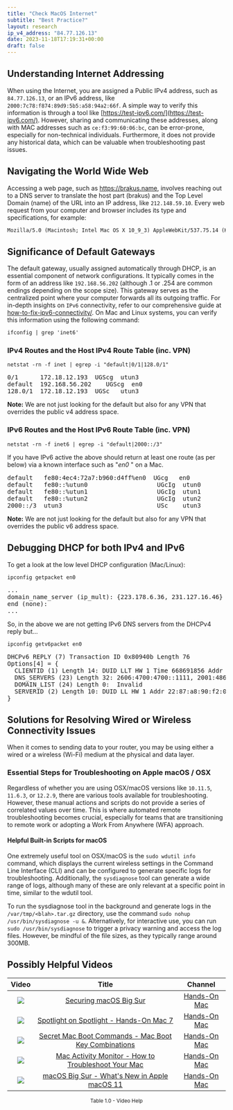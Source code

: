 ```yaml
---
title: "Check MacOS Internet"
subtitle: "Best Practice?"
layout: research
ip_v4_address: "84.77.126.13"
date: 2023-11-18T17:19:31+00:00
draft: false
---
```


## Understanding Internet Addressing

When using the Internet, you are assigned a Public IPv4 address, such as ```84.77.126.13```, or an IPv6 address, like ```2000:7c78:f874:89d9:5b5:a58:94a2:66f```. A simple way to verify this information is through a tool like [https://test-ipv6.com/](https://test-ipv6.com/). However, sharing and communicating these addresses, along with MAC addresses such as ```ce:f3:99:60:06:bc```, can be error-prone, especially for non-technical individuals. Furthermore, it does not provide any historical data, which can be valuable when troubleshooting past issues.
## Navigating the World Wide Web

Accessing a web page, such as https://brakus.name, involves reaching out to a DNS server to translate the host part (brakus) and the Top Level Domain (name) of the URL into an IP address, like ```212.148.59.10```. Every web request from your computer and browser includes its type and specifications, for example:
```html
Mozilla/5.0 (Macintosh; Intel Mac OS X 10_9_3) AppleWebKit/537.75.14 (KHTML, like Gecko) Version/7.0.3 Safari/7046A194A
```
## Significance of Default Gateways

The default gateway, usually assigned automatically through DHCP, is an essential component of network configurations. It typically comes in the form of an address like ```192.168.56.202``` (although .1 or .254 are common endings depending on the scope size). This gateway serves as the centralized point where your computer forwards all its outgoing traffic. For in-depth insights on ```IPv6``` connectivity, refer to our comprehensive guide at [how-to-fix-ipv6-connectivity/](/blog/how-to-fix-ipv6-connectivity/). On Mac and Linux systems, you can verify this information using the following command:
```html
ifconfig | grep 'inet6'
```
### IPv4 Routes and the Host IPv4 Route Table (inc. VPN)
```netstat -rn -f inet | egrep -i "default|0/1|128.0/1"```

<pre>
0/1      172.18.12.193  UGScg  utun3
default  192.168.56.202    UGScg  en0
128.0/1  172.18.12.193  UGSc   utun3</pre>

**Note:** We are not just looking for the default but also for any VPN that overrides the public v4 address space.

### IPv6 Routes and the Host IPv6 Route Table (inc. VPN)
```netstat -rn -f inet6 | egrep -i "default|2000::/3"```

If you have IPv6 active the above should return at least one route (as per below) via a known interface such as "_en0_ " on a Mac. 

<pre>
default   fe80:4ec4:72a7:b960:d4ff%en0  UGcg   en0
default   fe80::%utun0                   UGcIg  utun0
default   fe80::%utun1                   UGcIg  utun1
default   fe80::%utun2                   UGcIg  utun2
2000::/3  utun3                          USc    utun3</pre>

**Note:** We are not just looking for the default but also for any VPN that overrides the public v6 address space.
<br>

## Debugging DHCP for both IPv4 and IPv6

To get a look at the low level DHCP configuration (Mac/Linux): 

```ipconfig getpacket en0```

<pre>
...
domain_name_server (ip_mult): {223.178.6.36, 231.127.16.46}
end (none):
...</pre>

So, in the above we are not getting IPv6 DNS servers from the DHCPv4 reply but...

```ipconfig getv6packet en0```

<pre>
DHCPv6 REPLY (7) Transaction ID 0x80940b Length 76
Options[4] = {
  CLIENTID (1) Length 14: DUID LLT HW 1 Time 668691856 Addr ce:f3:99:60:06:bc
  DNS_SERVERS (23) Length 32: 2606:4700:4700::1111, 2001:4860:4860::8844
  DOMAIN_LIST (24) Length 0:  Invalid
  SERVERID (2) Length 10: DUID LL HW 1 Addr 22:87:a8:90:f2:0c
}</pre>




## Solutions for Resolving Wired or Wireless Connectivity Issues
When it comes to sending data to your router, you may be using either a wired or a wireless (Wi-Fi) medium at the physical and data layer.
### Essential Steps for Troubleshooting on Apple macOS / OSX
Regardless of whether you are using OSX/macOS versions like ```10.11.5```, ```11.6.3```, or ```12.2.9```, there are various tools available for troubleshooting. However, these manual actions and scripts do not provide a series of correlated values over time. This is where automated remote troubleshooting becomes crucial, especially for teams that are transitioning to remote work or adopting a Work From Anywhere (WFA) approach.
#### Helpful Built-in Scripts for macOS
One extremely useful tool on OSX/macOS is the ```sudo wdutil info``` command, which displays the current wireless settings in the Command Line Interface (CLI) and can be configured to generate specific logs for troubleshooting. Additionally, the ```sysdiagnose``` tool can generate a wide range of logs, although many of these are only relevant at a specific point in time, similar to the wdutil tool.

To run the sysdiagnose tool in the background and generate logs in the ```/var/tmp/<blah>.tar.gz``` directory, use the command ```sudo nohup /usr/bin/sysdiagnose -u &```. Alternatively, for interactive use, you can run ```sudo /usr/bin/sysdiagnose``` to trigger a privacy warning and access the log files. However, be mindful of the file sizes, as they typically range around 300MB.
## Possibly Helpful Videos

<link href="/plugins/lity/css/lity.min.css" rel="stylesheet">
<script src="/plugins/lity/js/lity.min.js"></script>
<div class="table1-start"></div>

|Video | Title | Channel |
| :---: | :---: | :---: |
|<a href="https://www.youtube.com/watch?v=7KdhJimuhNw" data-lity><img src="https://i.ytimg.com/vi/7KdhJimuhNw/default.jpg" class="img-fluid"></a>|<a href="https://www.youtube.com/watch?v=7KdhJimuhNw" data-lity>Securing macOS Big Sur</a>|<a target="_blank" href="https://www.youtube.com/channel/UCg43DP8MdHVcl4rFK_delBg" >Hands-On Mac</a>|
|<a href="https://www.youtube.com/watch?v=RslZ4W1EPqk" data-lity><img src="https://i.ytimg.com/vi/RslZ4W1EPqk/default.jpg" class="img-fluid"></a>|<a href="https://www.youtube.com/watch?v=RslZ4W1EPqk" data-lity>Spotlight on Spotlight - Hands-On Mac 7</a>|<a target="_blank" href="https://www.youtube.com/channel/UCg43DP8MdHVcl4rFK_delBg" >Hands-On Mac</a>|
|<a href="https://www.youtube.com/watch?v=VwNYWAxHCgM" data-lity><img src="https://i.ytimg.com/vi/VwNYWAxHCgM/default.jpg" class="img-fluid"></a>|<a href="https://www.youtube.com/watch?v=VwNYWAxHCgM" data-lity>Secret Mac Boot Commands - Mac Boot Key Combinations</a>|<a target="_blank" href="https://www.youtube.com/channel/UCg43DP8MdHVcl4rFK_delBg" >Hands-On Mac</a>|
|<a href="https://www.youtube.com/watch?v=TWzWd_DiaJ0" data-lity><img src="https://i.ytimg.com/vi/TWzWd_DiaJ0/default.jpg" class="img-fluid"></a>|<a href="https://www.youtube.com/watch?v=TWzWd_DiaJ0" data-lity>Mac Activity Monitor - How to Troubleshoot Your Mac</a>|<a target="_blank" href="https://www.youtube.com/channel/UCg43DP8MdHVcl4rFK_delBg" >Hands-On Mac</a>|
|<a href="https://www.youtube.com/watch?v=JMKi6o9kaZI" data-lity><img src="https://i.ytimg.com/vi/JMKi6o9kaZI/default.jpg" class="img-fluid"></a>|<a href="https://www.youtube.com/watch?v=JMKi6o9kaZI" data-lity>macOS Big Sur - What&#39;s New in Apple macOS 11</a>|<a target="_blank" href="https://www.youtube.com/channel/UCg43DP8MdHVcl4rFK_delBg" >Hands-On Mac</a>|

<center><small>Table 1.0 - Video Help</small></center>
 <br>
<div class="table1-end"></div>
<script type="text/javascript">
(function() {
    $('div.table1-start').nextUntil('div.table1-end', 'table').addClass('table thead-dark table-striped table-responsive rounded').attr('id', 't1');
    $('#t1').find('thead').addClass('thead-dark');
})();
</script>
